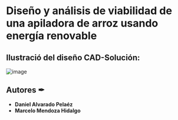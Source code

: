 # Diseño y análisis de viabilidad de una apiladora de arroz usando energía renovable 

## Ilustració del diseño CAD-Solución:

![image](https://user-images.githubusercontent.com/69557269/216709227-290aa226-fd36-4aac-a93a-f43e9f910387.png)

## Autores ✒

* **Daniel Alvarado Pelaéz** 
* **Marcelo Mendoza Hidalgo** 
